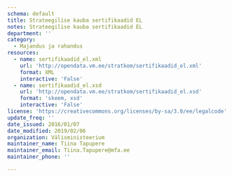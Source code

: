 ```yaml
---
schema: default
title: Strateegilise kauba sertifikaadid EL
notes: Strateegilise kauba sertifikaadid EL
department: ''
category:
  - Majandus ja rahandus
resources:
  - name: sertifikaadid_el.xml
    url: 'http://opendata.vm.ee/stratkom/sertifikaadid_el.xml'
    format: XML
    interactive: 'False'
  - name: sertifikaadid_el.xsd
    url: 'http://opendata.vm.ee/stratkom/sertifikaadid_el.xsd'
    format: 'skeem, xsd'
    interactive: 'False'
license: 'https://creativecommons.org/licenses/by-sa/3.0/ee/legalcode'
update_freq: ''
date_issued: 2016/01/07
date_modified: 2019/02/06
organization: Välisministeerium
maintainer_name: Tiina Tapupere
maintainer_email: Tiina.Tapupere@mfa.ee
maintainer_phone: ''

---
```

